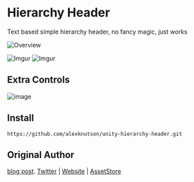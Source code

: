 # Hierarchy Header

Text based simple hierarchy header, no fancy magic, just works

![Overview](https://imgur.com/3ZnsgX3.gif)

![Imgur](https://i.imgur.com/ZPHNuNi.png)
![Imgur](https://imgur.com/RJ4MYke.png)

## Extra Controls
![image](https://user-images.githubusercontent.com/905228/180568888-6e4bfe22-c751-4aa6-b48f-7189284f6686.png)

## Install
```
https://github.com/alexknutson/unity-hierarchy-header.git
```


## Original Author
[blog post](https://blog.bennykok.com/posts/simple-and-clean-header-separator-in-hierarchy).
[Twitter](https://twitter.com/BennyKokMusic) | [Website](https://bennykok.com) | [AssetStore](https://assetstore.unity.com/publishers/28510)

